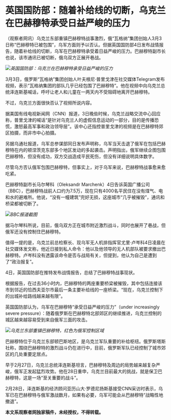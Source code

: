 # 英国国防部：随着补给线的切断，乌克兰在巴赫穆特承受日益严峻的压力

（观察者网讯）乌克兰东部重镇巴赫穆特战事激烈，俄“瓦格纳”集团创始人3月3日称“巴赫穆特已被包围”，乌军方面则予以否认。但据英国国防部4日发布战情报告，随着补给线的切断，乌军在巴赫穆特承受着日益严峻的压力。巴赫穆特副市长也说，该市通讯已被切断，俄乌双方正展开巷战。

![](https://inews.gtimg.com/newsapp_bt/0/15709939193/1000)_英国国防部：乌克兰在巴赫穆特承受日益严峻的压力_

3月3日，俄罗斯“瓦格纳”集团创始人叶夫根尼·普里戈津在社交媒体Telegram发布视频，表示“瓦格纳集团的部队几乎已经包围了巴赫穆特”。他在视频中向乌克兰总统泽连斯基喊话，呼吁让老人和儿童在一两天内不受阻碍地离开巴赫穆特。

不过，乌克兰方面很快否认了视频所说内容。

据美国有线电视新闻网（CNN）报道，3日晚些时候，乌克兰战略交流中心回应称，普里戈津的喊话“是针对乌克兰人的虚假信息运动的一部分，目的是传播恐慌，激怒最高军事和政治领导层”。该中心还指控普里戈津的视频是在巴赫穆特郊区拍摄，而非市中心拍摄。

另据乌通社报道，乌军总参谋部同日发布声明称，乌军当天击退了俄军在包括巴赫穆特在内的顿涅茨克东部多个地区发动的多起袭击。声明指出，俄军继续企图包围巴赫穆特，但没有成功，双方交战造成平民死伤，但没有详细说明具体数字。

尽管乌方否认俄军包围巴赫穆特，但事实上，对于乌军来说，巴赫穆特战事愈来愈吃紧。

巴赫穆特副市长马尔琴科（Oleksandr
Marchenk）4日告诉英国广播公司（BBC），巴赫穆特战前人口约为7.5万，现在只有4000名平民住在没有煤气、电和水的避难所。他说，“没有一幢建筑”完好无损，这座城市“几乎被摧毁”，通讯和桥梁都被切断了。

![](https://inews.gtimg.com/newsapp_bt/0/15709939199/1000)_BBC报道截图_

据马尔琴科所说，目前，俄乌双方正在城市附近激烈战斗，同时也展开了巷战，但俄军还没有控制住巴赫穆特。

值得一提的是，乌克兰前总检察长、现乌军无人机排指挥官尤里·卢岑科4日凌晨在社交媒体发文称，他近日接到私人命令：他以及他领导的无人机部队被要求撤出巴赫穆特。卢岑科没有透露该命令是否与战局有关，但提到，他认为自己是遭到了“政治报复”。

4日，英国国防部在推特发布战情报告，总结了巴赫穆特战事现状。

根据报告，在过去36小时内，巴赫穆特的两座重要桥梁被摧毁，其中包括连接该市到邻近的恰西夫亚尔市最后一条主要补给线的一座桥梁。“现在，乌克兰控制下的出城补给路线越来越有限”。

英国国防部认为，乌军在巴赫穆特“承受日益严峻的压力”（under increasingly severe
pressure）：随着俄罗斯在巴赫穆特北部郊区的继续推进，乌克兰控制的城区越来越容易受到来自俄军三面的攻击。

![](https://inews.gtimg.com/newsapp_bt/0/15706934565/1000)_乌克兰东部重镇巴赫穆特，红色为俄军控制区域_

巴赫穆特位于乌克兰东部顿巴斯地区，是乌克兰军队重要的补给枢纽。俄罗斯塔斯社称，围绕巴赫穆特的激烈战斗仍在进行中，目前，俄罗斯军队已经控制了城市郊区的几处重要定居点。

早于2月27日，乌克兰总统泽连斯基坦言，巴赫穆特及周边的局势越来越复杂严峻，俄军正发起猛烈攻势。他在28日重申，乌克兰目前最大的挑战，就是保卫巴赫穆特，这是一场“至关重要的战斗”。

2月28日，泽连斯基的经济顾问亚历山大·罗德尼扬斯基接受CNN采访时表示，乌军已在巴赫穆特与俄军激战数月，如果有必要，乌军可能会从巴赫穆特“战略性地撤退”。

**本文系观察者网独家稿件，未经授权，不得转载。**

